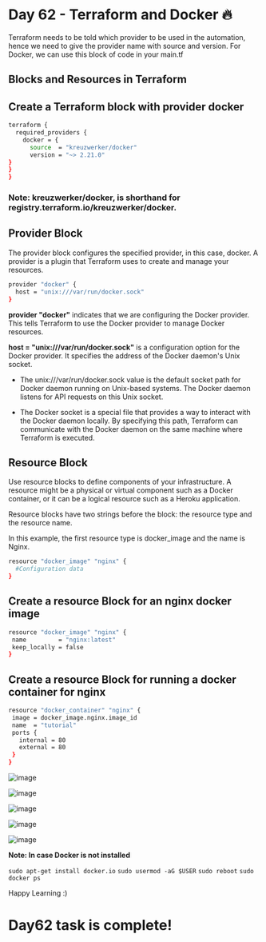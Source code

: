 # Day 62 - Terraform and Docker 🔥

Terraform needs to be told which provider to be used in the automation, hence we need to give the provider name with source and version.
For Docker, we can use this block of code in your main.tf

## Blocks and Resources in Terraform 

## Create a Terraform block with provider docker 

```sh
terraform {
  required_providers {
    docker = {
      source  = "kreuzwerker/docker"
      version = "~> 2.21.0"
}
}
}
```
### Note: kreuzwerker/docker, is shorthand for registry.terraform.io/kreuzwerker/docker.

## Provider Block
The provider block configures the specified provider, in this case, docker. A provider is a plugin that Terraform uses to create and manage your resources.

```sh
provider "docker" {
  host = "unix:///var/run/docker.sock"
}
```
**provider "docker"** indicates that we are configuring the Docker provider. This tells Terraform to use the Docker provider to manage Docker resources.

**host = "unix:///var/run/docker.sock"** is a configuration option for the Docker provider. It specifies the address of the Docker daemon's Unix socket.

- The unix:///var/run/docker.sock value is the default socket path for Docker daemon running on Unix-based systems. The Docker daemon listens for API requests on this Unix socket.

- The Docker socket is a special file that provides a way to interact with the Docker daemon locally. By specifying this path, Terraform can communicate with the Docker daemon on the same machine where Terraform is executed.

## Resource Block
Use resource blocks to define components of your infrastructure. A resource might be a physical or virtual component such as a Docker container, or it can be a logical resource such as a Heroku application.

Resource blocks have two strings before the block: the resource type and the resource name. 

In this example, the first resource type is docker_image and the name is Nginx.

```sh
resource "docker_image" "nginx" {
  #Configuration data
}
```

## Create a resource Block for an nginx docker image

```sh
resource "docker_image" "nginx" {
 name         = "nginx:latest"
 keep_locally = false
}
```

## Create a resource Block for running a docker container for nginx

```sh
resource "docker_container" "nginx" {
 image = docker_image.nginx.image_id
 name  = "tutorial"
 ports {
   internal = 80
   external = 80
 }
}
```
![image](https://github.com/Chaitannyaa/90DaysOfDevOps/assets/117350787/6f647147-75c7-4a8f-b07e-eb616fc7b6cb)

![image](https://github.com/Chaitannyaa/90DaysOfDevOps/assets/117350787/ff8c1913-78af-471a-84a3-e498b2b3a8bd)

![image](https://github.com/Chaitannyaa/90DaysOfDevOps/assets/117350787/93790fbe-2b2e-4e9b-80d7-f6f81c78d50e)

![image](https://github.com/Chaitannyaa/90DaysOfDevOps/assets/117350787/730e6eae-4263-4b34-8d9e-a146fc2acb60)

![image](https://github.com/Chaitannyaa/90DaysOfDevOps/assets/117350787/24d75202-79f2-49a6-81e9-808e45092600)

**Note: In case Docker is not installed**

`sudo apt-get install docker.io`
`sudo usermod -aG $USER`
`sudo reboot`
`sudo docker ps`

Happy Learning :)

# Day62 task is complete!
